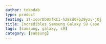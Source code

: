 ```yaml
---
author: tokodab
type: product
featimg: 1T-xoorDbUxfRCI-h28sd0FpZ9yzv-jOj
title: Incredibles Samsung Galaxy S9 Case
tags: [samsung, galaxy, s9]
category: [samsung]
---
```

